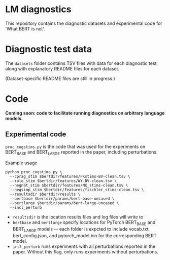 # LM diagnostics

This repository contains the diagnostic datasets and experimental code for 'What BERT is not'.

# Diagnostic test data

The `datasets` folder contains TSV files with data for each diagnostic test, along with explanatory README files for each dataset.

(Dataset-specific README files are still in progress.)

# Code

**Coming soon: code to facilitate running diagnostics on arbitrary language models.**

## Experimental code

`proc_cogstims.py` is the code that was used for the experiments on BERT<sub>BASE</sub> and BERT<sub>LARGE</sub> reported in the paper, including perturbations.

Example usage
```
python proc_cogstims.py \
  --cprag_stim $bertdir/features/FKstims-BV-clean.tsv \
  --role_stim $bertdir/features/WY-BV-clean.tsv \
  --negnat_stim $bertdir/features/NK_stims-clean.tsv \
  --negsimp_stim $bertdir/features/fischler_stims-clean.tsv \
  --resultsdir $bertdir/results \
  --bertbase $bertdir/params/bert-base-uncased \
  --bertlarge $bertdir/params/bert-large-uncased \
  --incl_perturb
```

* `resultsdir` is the location results files and log files will write to
* `bertbase` and `bertlarge` specify locations for PyTorch BERT<sub>BASE</sub> and BERT<sub>LARGE</sub> models -- each folder is expcted to include vocab.txt, bert_config.json, and pytorch_model.bin for the corresponding BERT model.
* `incl_perturb` runs experiments with all perturbations reported in the paper. Without this flag, only runs experiments without perturbations.
